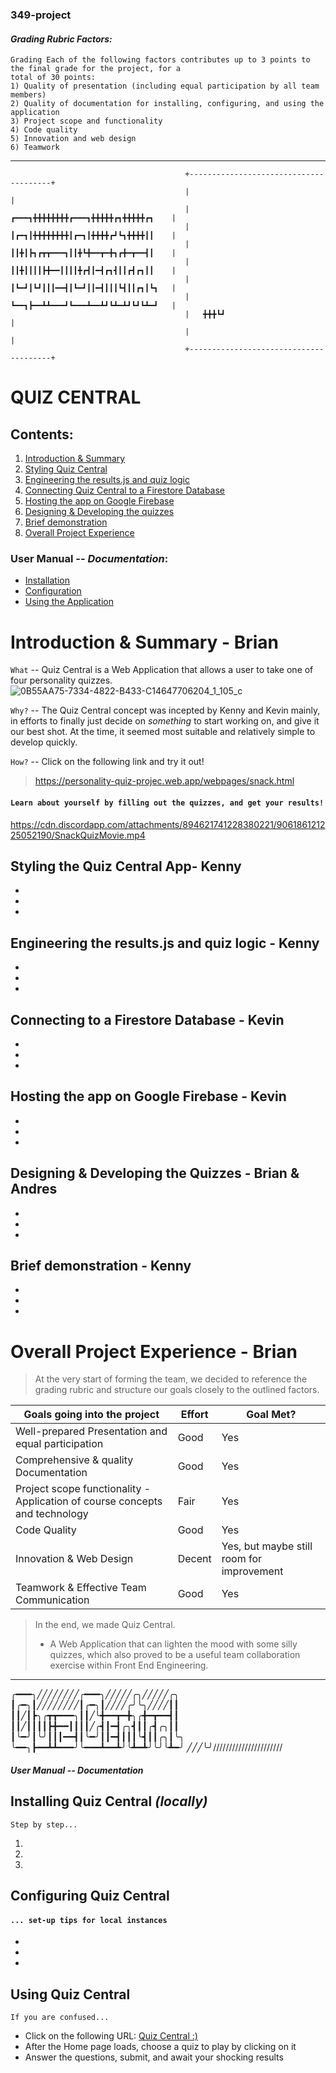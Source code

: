 ### 349-project

#### *Grading Rubric Factors:*

```
Grading Each of the following factors contributes up to 3 points to the final grade for the project, for a
total of 30 points:
1) Quality of presentation (including equal participation by all team members)
2) Quality of documentation for installing, configuring, and using the application
3) Project scope and functionality
4) Code quality
5) Innovation and web design
6) Teamwork
```

---------------------------------------




                                           +---------------------------------------+
                                           |                                       |
                                           |   ┏━━━┓╋╋╋╋╋╋╋╋┏━━━┓╋╋╋╋╋┏┓╋╋╋╋╋┏┓    |
                                           |   ┃┏━┓┃╋╋╋╋╋╋╋╋┃┏━┓┃╋╋╋╋┏┛┗┓╋╋╋╋┃┃    |
                                           |   ┃┃╋┃┣┓┏┳┳━━━┓┃┃╋┗╋━━┳━╋┓┏╋━┳━━┫┃    |
                                           |   ┃┃╋┃┃┃┃┣╋━━┃┃┃┃╋┏┫┃━┫┏┓┫┃┃┏┫┏┓┃┃    |
                                           |   ┃┗━┛┃┗┛┃┃┃━━┫┃┗━┛┃┃━┫┃┃┃┗┫┃┃┏┓┃┗┓   |
                                           |   ┗━━┓┣━━┻┻━━━┛┗━━━┻━━┻┛┗┻━┻┛┗┛┗┻━┛   |
                                           |   ╋╋╋┗┛                               |
                                           |                                       |
                                           +---------------------------------------+

                                                         
                                                         
# QUIZ CENTRAL                                                    

## Contents:

 1. [Introduction & Summary](https://github.com/ktranfullerton2000/349-project/blob/main/README.md#introduction--summary---brian)
 2. [Styling Quiz Central](https://github.com/ktranfullerton2000/349-project/blob/main/README.md#styling-the-quiz-central-app--kenny)
 3. [Engineering the results.js and quiz logic](https://github.com/ktranfullerton2000/349-project/blob/main/README.md#engineering-the-resultsjs-and-quiz-logic---kenny)
 4. [Connecting Quiz Central to a Firestore Database](https://github.com/ktranfullerton2000/349-project/blob/main/README.md#connecting-to-a-firestore-database---kevin)
 5. [Hosting the app on Google Firebase](https://github.com/ktranfullerton2000/349-project/blob/main/README.md#hosting-the-app-on-google-firebase---kevin)
 6. [Designing & Developing the quizzes](https://github.com/ktranfullerton2000/349-project/blob/main/README.md#designing--developing-the-quizzes---brian--andres)
 7. [Brief demonstration](https://github.com/ktranfullerton2000/349-project/blob/main/README.md#brief-demonstration---kenny)
 8. [Overall Project Experience](https://github.com/ktranfullerton2000/349-project/blob/main/README.md#overall-project-experience---brian)


### User Manual -- *Documentation*:
 - [Installation](https://github.com/ktranfullerton2000/349-project/blob/main/README.md#installing-quiz-central)
 - [Configuration](https://github.com/ktranfullerton2000/349-project/blob/main/README.md#configuring-quiz-central)
 - [Using the Application](https://github.com/ktranfullerton2000/349-project/blob/main/README.md#using-quiz-cenrtal)


# Introduction & Summary - Brian


`What` -- Quiz Central is a Web Application that allows a user to take one of four personality quizzes. 
![0B55AA75-7334-4822-B433-C14647706204_1_105_c](https://user-images.githubusercontent.com/47013770/140525289-4e97ccb6-e45e-4bf7-8d13-a8619dca8f81.jpeg)


`Why?` -- The Quiz Central concept was incepted by Kenny and Kevin mainly, in efforts to finally just decide on *something* to start working on, and give it our best shot. At the time, it seemed most suitable and relatively simple to develop quickly.

`How?` -- Click on the following link and try it out! 

> https://personality-quiz-projec.web.app/webpages/snack.html


#### `Learn about yourself by filling out the quizzes, and get your results!`

https://cdn.discordapp.com/attachments/894621741228380221/906186121225052190/SnackQuizMovie.mp4



## Styling the Quiz Central App- Kenny
-
-
-

## Engineering the results.js and quiz logic - Kenny
-
-
-

## Connecting to a Firestore Database - Kevin
-
-
-

## Hosting the app on Google Firebase - Kevin
-
-
-

## Designing & Developing the Quizzes - Brian & Andres
-
-
-

## Brief demonstration - Kenny
-
-
-

# Overall Project Experience - Brian
 
> At the very start of forming the team, we decided to reference the grading rubric and structure our goals closely to the outlined factors.


Goals going into the project | Effort | Goal Met? 
---------------------------- | ------ | ---------
Well-prepared Presentation and equal participation | Good | Yes
Comprehensive & quality Documentation | Good | Yes
Project scope functionality - Application of course concepts and technology | Fair | Yes
Code Quality | Good | Yes
Innovation & Web Design | Decent | Yes, but maybe still room for improvement
Teamwork & Effective Team Communication | Good | Yes


> In the end, we made Quiz Central.
> 
> - A Web Application that can lighten the mood with some silly quizzes, which also proved to be a useful team collaboration exercise within Front End Engineering.


------------------------------------


╭━━━╮╱╱╱╱╱╱╱╱╭━━━╮╱╱╱╱╱╭╮╱╱╱╱╱╭╮
┃╭━╮┃╱╱╱╱╱╱╱╱┃╭━╮┃╱╱╱╱╭╯╰╮╱╱╱╱┃┃
┃┃╱┃┣╮╭┳┳━━━╮┃┃╱╰╋━━┳━╋╮╭╋━┳━━┫┃
┃┃╱┃┃┃┃┣╋━━┃┃┃┃╱╭┫┃━┫╭╮┫┃┃╭┫╭╮┃┃
┃╰━╯┃╰╯┃┃┃━━┫┃╰━╯┃┃━┫┃┃┃╰┫┃┃╭╮┃╰╮
╰━━╮┣━━┻┻━━━╯╰━━━┻━━┻╯╰┻━┻╯╰╯╰┻━╯
╱╱╱╰╯///////\///////////\////



#####  *User Manual* -- *Documentation*

## Installing Quiz Central *(locally)*
`Step by step...`
  
  1.
  2.
  3.
  
## Configuring Quiz Central
#### `... set-up tips for local instances`
-
-
-

## Using Quiz Central

`If you are confused...`

- Click on the following URL: [Quiz Central :)](https://personality-quiz-projec.web.app/index.html)
- After the Home page loads, choose a quiz to play by clicking on it
- Answer the questions, submit, and await your shocking results

